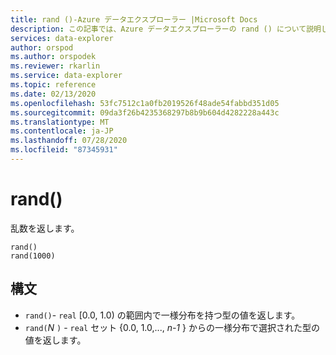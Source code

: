 ```yaml
---
title: rand ()-Azure データエクスプローラー |Microsoft Docs
description: この記事では、Azure データエクスプローラーの rand () について説明します。
services: data-explorer
author: orspod
ms.author: orspodek
ms.reviewer: rkarlin
ms.service: data-explorer
ms.topic: reference
ms.date: 02/13/2020
ms.openlocfilehash: 53fc7512c1a0fb2019526f48ade54fabbd351d05
ms.sourcegitcommit: 09da3f26b4235368297b8b9b604d4282228a443c
ms.translationtype: MT
ms.contentlocale: ja-JP
ms.lasthandoff: 07/28/2020
ms.locfileid: "87345931"
---
```

# <a name="rand"></a>rand()

乱数を返します。

```kusto
rand()
rand(1000)
```

## <a name="syntax"></a>構文

* `rand()`- `real` [0.0, 1.0) の範囲内で一様分布を持つ型の値を返します。
* `rand(`*N* `)` - `real` セット {0.0, 1.0,..., *n-1* } からの一様分布で選択された型の値を返します。
